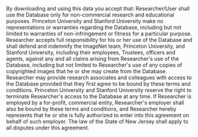 By downloading and using this data you accept that: Researcher/User shall use the Database only for non-commercial research and educational purposes. Princeton University and Stanford University make no representations or warranties regarding the Database, including but not limited to warranties of non-infringement or fitness for a particular purpose. Researcher accepts full responsibility for his or her use of the Database and shall defend and indemnify the ImageNet team, Princeton University, and Stanford University, including their employees, Trustees, officers and agents, against any and all claims arising from Researcher's use of the Database, including but not limited to Researcher's use of any copies of copyrighted images that he or she may create from the Database. Researcher may provide research associates and colleagues with access to the Database provided that they first agree to be bound by these terms and conditions. Princeton University and Stanford University reserve the right to terminate Researcher's access to the Database at any time. If Researcher is employed by a for-profit, commercial entity, Researcher's employer shall also be bound by these terms and conditions, and Researcher hereby represents that he or she is fully authorized to enter into this agreement on behalf of such employer. The law of the State of New Jersey shall apply to all disputes under this agreement.